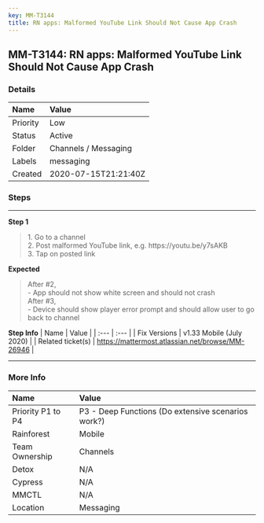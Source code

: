 ```yaml
---
key: MM-T3144
title: RN apps: Malformed YouTube Link Should Not Cause App Crash
---
```


## MM-T3144: RN apps: Malformed YouTube Link Should Not Cause App Crash

### Details

| Name     | Value                |
| :------- | :------------------- |
| Priority | Low                  |
| Status   | Active               |
| Folder   | Channels / Messaging |
| Labels   | messaging            |
| Created  | 2020-07-15T21:21:40Z |

### Steps

<hr/>

**Step 1**

> <article>1. Go to a channel<br>2. Post malformed YouTube link, e.g. https://youtu.be/y7sAKB<br>3. Tap on posted link</article>

**Expected**

> <article>After #2,<br>- App should not show white screen and should not crash<br>After #3,<br>- Device should show player error prompt and should allow user to go back to channel</article>

**Step Info**
| Name | Value |
| :--- | :--- |
| Fix Versions | v1.33 Mobile (July 2020) |
| Related ticket(s) | <a href="https://mattermost.atlassian.net/browse/MM-26946">https://mattermost.atlassian.net/browse/MM-26946</a> |

<hr/>

### More Info

| Name              | Value                                              |
| :---------------- | :------------------------------------------------- |
| Priority P1 to P4 | P3 - Deep Functions (Do extensive scenarios work?) |
| Rainforest        | Mobile                                             |
| Team Ownership    | Channels                                           |
| Detox             | N/A                                                |
| Cypress           | N/A                                                |
| MMCTL             | N/A                                                |
| Location          | Messaging                                          |
